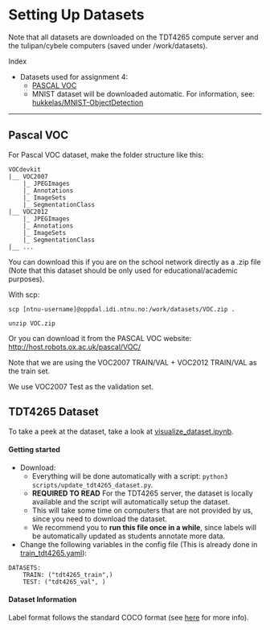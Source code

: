 # Setting Up Datasets
Note that all datasets are downloaded on the TDT4265 compute server and the tulipan/cybele computers (saved under /work/datasets).

Index
- Datasets used for assignment 4:
    - [PASCAL VOC](#pascal-voc)
    - MNIST dataset will be downloaded automatic. For information, see: [hukkelas/MNIST-ObjectDetection](github.com/hukkelas/MNIST-ObjectDetection)

---


## Pascal VOC
For Pascal VOC dataset, make the folder structure like this:
```
VOCdevkit
|__ VOC2007
    |_ JPEGImages
    |_ Annotations
    |_ ImageSets
    |_ SegmentationClass
|__ VOC2012
    |_ JPEGImages
    |_ Annotations
    |_ ImageSets
    |_ SegmentationClass
|__ ...
```

You can download this if you are on the school network directly as a .zip file (Note that this dataset should be only used for educational/academic purposes).

With scp: 
```
scp [ntnu-username]@oppdal.idi.ntnu.no:/work/datasets/VOC.zip .

unzip VOC.zip
```


Or you can download it from the PASCAL VOC website:
http://host.robots.ox.ac.uk/pascal/VOC/

Note that we are using the VOC2007 TRAIN/VAL + VOC2012 TRAIN/VAL as the train set.

We use VOC2007 Test as the validation set.


## TDT4265 Dataset
To take a peek at the dataset, take a look at [visualize_dataset.ipynb](../notebooks/visualize_dataset.ipynb).

#### Getting started
- Download:
    - Everything will be done automatically with a script:  `python3 scripts/update_tdt4265_dataset.py`.
    - **REQUIRED TO READ** For the TDT4265 server, the dataset is locally available and the script will automatically setup the dataset.
    - This will take some time on computers that are not provided by us, since you need to download the dataset.
    - We recommend you to **run this file once in a while**, since labels will be automatically updated as students annotate more data.
- Change the following variables in the config file (This is already done in [train_tdt4265.yaml](../configs/train_tdt4265.yaml)):
```
DATASETS:
    TRAIN: ("tdt4265_train",)
    TEST: ("tdt4265_val", )
```
#### Dataset Information
Label format follows the standard COCO format (see [here](https://www.immersivelimit.com/tutorials/create-coco-annotations-from-scratch) for more info).